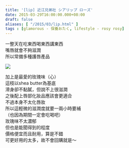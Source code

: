 ```yaml
---
title: '[lip] 近江兄弟社 シアリップ ローズ'
date: 2015-03-29T16:00:00.000+08:00
draft: false
aliases: [ "/2015/03/lip.html" ]
tags : [glamorous - 保養おたく, lifestyle - rosy rosy]
---
```


一整天在吃東西喝東西講東西  
嘴唇就會不夠滋潤  
所以常備多種護唇產品  

![](/images/omiroselip.jpg)

加上是最愛的玫瑰味（心）  
這枝以shea butter為基底  
滑身卻不黏膩，但說不上很滋潤  
之後配上唇部化妝品應該會更適合  
不過本身不太化唇妝  
所以這輕微的滋潤度就要一兩小時要補  
（也因為期間一定會吃喝吧）  
玫瑰味不太濃郁  
但也是能聞得到的程度  
價格便宜而且耐用，算是不錯  
可更好用的太多，故不會回購就是～
